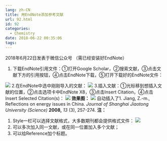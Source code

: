 ```yaml
---
lang: zh-CN
title: 用EndNote添加参考文献
url: 92.html
id: 92
categories:
  - Chemistry
date: 2018-06-22 00:35:06
tags:
---
```


2018年6月22日发表于微信公众号 （需已经安装好EndNote）

1.  下载EndNote引用文件：①打开Google Scholar，②搜索文献，③点击文献下方的引用按钮，④点击EndNote下载，⑤打开下载好的EndNote文件：

![](//images.weserv.nl/?url=drive.google.com/uc?id=19VnkxRfoDlSBUjlRdxR5wT7vfbWsTMjZ) 2.在EndNote中选中刚刚导入的文献： ![](//images.weserv.nl/?url=drive.google.com/uc?id=16vH-TjHslTnFWt9pkQIZllM3HtONvIL_) 3.插入文献：①光标移到想插入文献的位置，②点击选项卡中EndNote X8，③点击Insert Citation，④点击Insert Selected Citation(s)： ![](//images.weserv.nl/?url=drive.google.com/uc?id=1bw2FL_vT74chCO1bdX1bVRa2OmaDI553) **效果图：** ![](//images.weserv.nl/?url=drive.google.com/uc?id=1ORp0ANimp1nLVTWLdz8FbforKTFvVnWY) 自动插入了1\. Jiang, Z.-m., Reflections on energy issues in China. _Journal of Shanghai Jiaotong University (Science)_ **2008,** _13_ (3), 257-274. **注：**

1.  Style一栏可以选择文献格式，大多数期刊都会提供格式文件： ![](//images.weserv.nl/?url=drive.google.com/uc?id=1YPP_SFswmU9rpocyqshglI_tezCBoRYC)
2.  可以多次加入同一文献，或在同一位置加入多个文献；
3.  可以给Reference加个标题。
